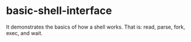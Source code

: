 # basic-shell-interface
It demonstrates the basics of how a shell works. That is: read, parse, fork, exec, and wait.
